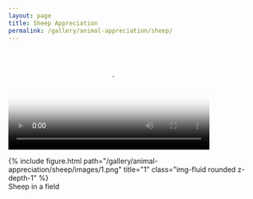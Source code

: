 ```yaml
---
layout: page
title: Sheep Appreciation
permalink: /gallery/animal-appreciation/sheep/
---
```


<video controls src="videos/Lamb, Baa.mp4" poster="videos/poster1.jpg" style="width: 80%;"></video>

<div class="row">
    <div class="col-sm mt-3 mt-md-0">
        {% include figure.html path="/gallery/animal-appreciation/sheep/images/1.png" title="1" class="img-fluid rounded z-depth-1" %}
    </div>
</div>
<div class="caption">
    Sheep in a field
</div>
